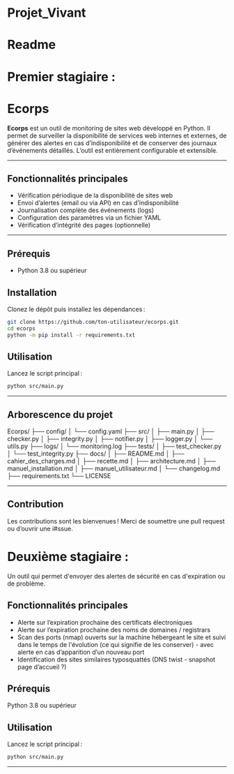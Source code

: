 # Projet_Vivant

# Readme

# Premier stagiaire :

# Ecorps

**Ecorps** est un outil de monitoring de sites web développé en Python. Il permet de surveiller la disponibilité de services web internes et externes, de générer des alertes en cas d’indisponibilité et de conserver des journaux d’événements détaillés. L’outil est entièrement configurable et extensible.

---

## Fonctionnalités principales

- Vérification périodique de la disponibilité de sites web
- Envoi d’alertes (email ou via API) en cas d’indisponibilité
- Journalisation complète des événements (logs)
- Configuration des paramètres via un fichier YAML
- Vérification d’intégrité des pages (optionnelle)

---

## Prérequis

- Python 3.8 ou supérieur

## Installation

Clonez le dépôt puis installez les dépendances :

```bash
git clone https://github.com/ton-utilisateur/ecorps.git
cd ecorps
python -m pip install -r requirements.txt
```

## Utilisation

Lancez le script principal :

```bash
python src/main.py
```

---

## Arborescence du projet

Ecorps/
├── config/
│   └── config.yaml
├── src/
│   ├── main.py
│   ├── checker.py
│   ├── integrity.py
│   ├── notifier.py
│   ├── logger.py
│   └── utils.py
├── logs/
│   └── monitoring.log
├── tests/
│   ├── test_checker.py
│   └── test_integrity.py
├── docs/
│   ├── README.md
│   ├── cahier_des_charges.md
│   ├── recette.md
│   ├── architecture.md
│   ├── manuel_installation.md
│   ├── manuel_utilisateur.md
│   └── changelog.md
├── requirements.txt
└── LICENSE

---

## Contribution

Les contributions sont les bienvenues ! Merci de soumettre une pull request ou d’ouvrir une i#ssue.

# Deuxième stagiaire :  

Un outil qui permet d'envoyer des alertes de sécurité en cas d'expiration ou de problème.

## Fonctionnalités principales

- Alerte sur l’expiration prochaine des certificats électroniques
- Alerte sur l’expiration prochaine des noms de domaines / registrars
- Scan des ports (nmap) ouverts sur la machine hébergeant le site et suivi dans le temps de l'évolution (ce qui signifie de les conserver) - avec alerte en cas d’apparition d’un nouveau port
- Identification des sites similaires typosquattés (DNS twist - snapshot page d’accueil ?)

## Prérequis

Python 3.8 ou supérieur

## Utilisation

Lancez le script principal :

```bash
python src/main.py
```

---
